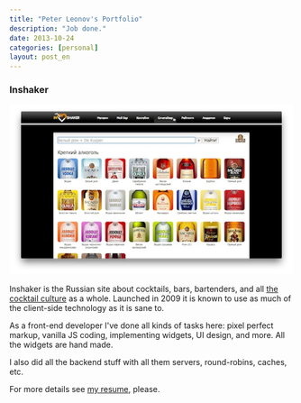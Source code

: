 ```yaml
---
title: "Peter Leonov's Portfolio"
description: "Job done."
date: 2013-10-24
categories: [personal]
layout: post_en
---
```



### Inshaker

<a href="//www.youtube.com/watch?v=EsCbq0xJpD0"><img src="inshaker.jpg"></a>

Inshaker is the Russian site about cocktails, bars, bartenders, and all [the cocktail culture](https://www.facebook.com/inshaker) as a whole. Launched in 2009 it is known to use as much of the client-side technology as it is sane to.

As a front-end developer I've done all kinds of tasks here: pixel perfect markup, vanilla JS coding, implementing widgets, UI design, and more. All the widgets are hand made.

I also did all the backend stuff with all them servers, round-robins, caches, etc.

For more details see [my resume](/pages/resume.html), please.